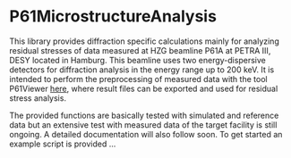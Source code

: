 # P61MicrostructureAnalysis
This library provides diffraction specific calculations mainly for analyzing residual stresses of data measured at HZG beamline P61A at PETRA III, DESY located in Hamburg. This beamline uses two energy-dispersive detectors for diffraction analysis in the energy range up to 200 keV. It is intended to perform the preprocessing of measured data with the tool P61Viewer [here](https://github.com/glebdovzhenko/P61Viewer), where result files can be exported and used for residual stress analysis.

The provided functions are basically tested with simulated and reference data but an extensive test with measured data of the target facility is still ongoing. A detailed documentation will also follow soon. To get started an example script is provided ...
